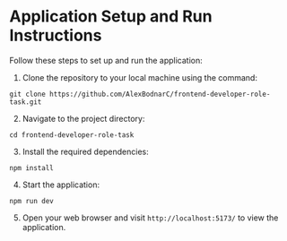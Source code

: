 # Application Setup and Run Instructions

Follow these steps to set up and run the application:

1. Clone the repository to your local machine using the command:

```
git clone https://github.com/AlexBodnarC/frontend-developer-role-task.git
```

2. Navigate to the project directory:

```
cd frontend-developer-role-task
```

3. Install the required dependencies:

```
npm install
```

4. Start the application:

```
npm run dev
```

5. Open your web browser and visit `http://localhost:5173/` to view the application.
